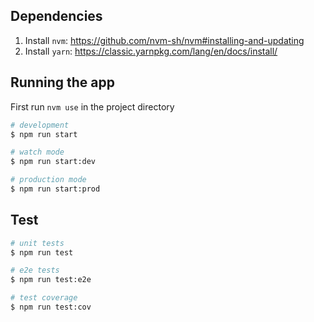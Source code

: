 ## Dependencies

1. Install `nvm`: https://github.com/nvm-sh/nvm#installing-and-updating
2. Install `yarn`: https://classic.yarnpkg.com/lang/en/docs/install/

## Running the app

First run `nvm use` in the project directory

```bash
# development
$ npm run start

# watch mode
$ npm run start:dev

# production mode
$ npm run start:prod
```

## Test

```bash
# unit tests
$ npm run test

# e2e tests
$ npm run test:e2e

# test coverage
$ npm run test:cov
```

